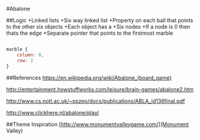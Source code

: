 #Abalone

##Logic
+Linked lists
+Six way linked list
+Property on each ball that points to the other six objects
+Each object has a
+Six nodes
+If a node is 0 then thats the edge
+Separate pointer that points to the firstmost marble

```javascript

marble {
    column: 0,
    row: 2
}
```

##References
https://en.wikipedia.org/wiki/Abalone_(board_game)

http://entertainment.howstuffworks.com/leisure/brain-games/abalone2.htm


http://www.cs.nott.ac.uk/~pszeo/docs/publications/ABLA_id136final.pdf

http://www.clickhere.nl/abalone/play/

##Theme Inspiration
[http://www.monumentvalleygame.com/](Monument Valley)
